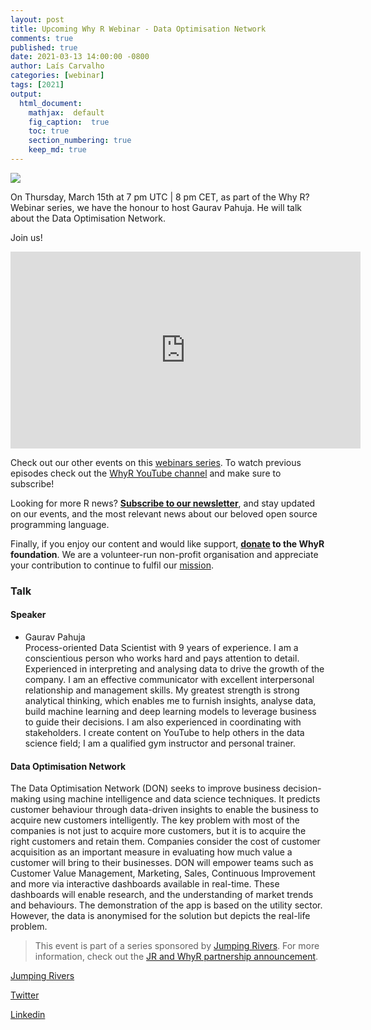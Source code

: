 ```yaml
---
layout: post
title: Upcoming Why R Webinar - Data Optimisation Network
comments: true
published: true
date: 2021-03-13 14:00:00 -0800
author: Laís Carvalho
categories: [webinar]
tags: [2021]
output:
  html_document:
    mathjax:  default
    fig_caption:  true
    toc: true
    section_numbering: true
    keep_md: true
---
```


<img src="/foundation/images/fulls/webinars/gaurav.jpg" class="fit image">

On Thursday, March 15th at 7 pm UTC | 8 pm CET, as part of the Why R? Webinar series, we have the honour to host
Gaurav Pahuja. He will talk about the Data Optimisation Network.

Join us!



<iframe width="560" height="315" src="https://www.youtube.com/embed/5TQfLU-58Y4" frameborder="0" allow="accelerometer; autoplay; clipboard-write; encrypted-media; gyroscope; picture-in-picture" allowfullscreen></iframe>

Check out our other events on this [webinars series](http://whyr.pl/webinars/). To watch previous episodes check out the
[WhyR YouTube channel](http://youtube.com/WhyRFoundationVideos) and make sure to subscribe!

Looking for more R news? [**Subscribe to our newsletter**](http://whyr.pl/subscribe/), and stay updated on our events,
and the most relevant news about our beloved open source programming language.

Finally, if you enjoy our content and would like support, **[donate](http://whyr.pl/donate/) to the WhyR foundation**. We are a
volunteer-run non-profit organisation and appreciate your contribution to continue to fulfil our [mission](http://whyr.pl/foundation/about/).


### Talk
#### Speaker
- Gaurav Pahuja
  <br> Process-oriented Data Scientist with 9 years of experience. I am a conscientious person who works hard and pays 
  attention to detail. Experienced in interpreting and analysing data to drive the growth of the company. I am an 
  effective communicator with excellent interpersonal relationship and management skills. My greatest strength is strong
  analytical thinking, which enables me to furnish insights, analyse data, build machine learning and deep learning 
  models to leverage business to guide their decisions. I am also experienced in coordinating with stakeholders. I 
  create content on YouTube to help others in the data science field; I am a qualified gym instructor and personal trainer.

####  Data Optimisation Network
The Data Optimisation Network (DON) seeks to improve business decision-making using machine intelligence and data science
techniques. It predicts customer behaviour through data-driven insights to enable the business to acquire new customers
intelligently. The key problem with most of the companies is not just to acquire more customers, but it is to acquire the
right customers and retain them. Companies consider the cost of customer acquisition as an important measure in 
evaluating how much value a customer will bring to their businesses. DON will empower teams such as Customer Value 
Management, Marketing, Sales, Continuous Improvement and more via interactive dashboards available in real-time. 
These dashboards will enable research, and the understanding of market trends and behaviours. The demonstration of the 
app is based on the utility sector. However, the data is anonymised for the solution but depicts the real-life problem.

> This event is part of a series sponsored by [Jumping Rivers](https://www.jumpingrivers.com/). For more information,
> check out the [JR and WhyR partnership announcement](https://www.jumpingrivers.com/blog/jumping-rivers-whyr-partnership/).

[Jumping Rivers](https://www.jumpingrivers.com/)

[Twitter](https://twitter.com/jumping_uk)

[Linkedin](https://www.linkedin.com/company/jumping-rivers-ltd/)

